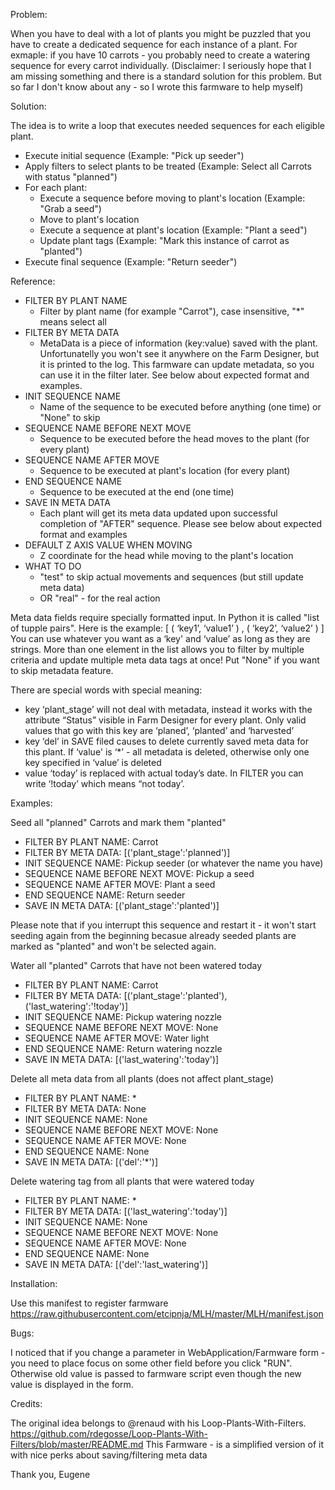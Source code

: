 Problem:

When you have to deal with a lot of plants you might be puzzled that you have to create a dedicated sequence for each
instance of a plant. For exmaple: if you have 10 carrots - you probably need to create a watering sequence for every carrot
individually. (Disclaimer: I seriously hope that I am missing something and there is a standard solution for this
problem. But so far I don't know about any - so I wrote this farmware to help myself)

Solution:

The idea is to write a loop that executes needed sequences for each eligible plant.
- Execute initial sequence                                  (Example: "Pick up seeder")
- Apply filters to select plants to be treated       		(Example: Select all Carrots with status "planned")
- For each plant:
    - Execute a sequence before moving to plant's location  (Example: "Grab a seed")
    - Move to plant's location
    - Execute a sequence at plant's location                (Example: "Plant a seed")
    - Update plant tags 	                                (Example: "Mark this instance of carrot as "planted")
- Execute final sequence                                    (Example: "Return seeder")

Reference:

- FILTER BY PLANT NAME
    - Filter by plant name (for example "Carrot"), case insensitive, "*" means select all
- FILTER BY META DATA
    - MetaData is a piece of information (key:value) saved with the plant. Unfortunatelly you won't see it anywhere on
    the Farm Designer, but it is printed to the log. This farmware can update metadata, so you can use it in the
    filter later. See below about expected format and examples.
- INIT SEQUENCE NAME
    - Name of the sequence to be executed before anything (one time) or "None" to skip
- SEQUENCE NAME BEFORE NEXT MOVE
    - Sequence to be executed before the head moves to the plant (for every plant)
- SEQUENCE NAME AFTER MOVE
    - Sequence to be executed at plant's location (for every plant)
- END SEQUENCE NAME
    - Sequence to be executed at the end (one time)
- SAVE IN META DATA
    - Each plant will get its meta data updated upon successful completion of "AFTER" sequence. Please see below about
    expected format and examples
- DEFAULT Z AXIS VALUE WHEN MOVING
    - Z coordinate for the head while moving to the plant's location
- WHAT TO DO
    - "test" to skip actual movements and sequences (but still update meta data)
    - OR "real" - for the real action

Meta data fields require specially formatted input. In Python it is called "list of tupple pairs". Here is the example:
[ ( ‘key1’, ‘value1’ ) , ( ‘key2’, ‘value2’ ) ]
You can use whatever you want as a ‘key' and ‘value’ as long as they are strings.
More than one element in the list allows you to filter by multiple criteria and update multiple meta data tags at once!
Put "None" if you want to skip metadata feature.

There are special words with special meaning:
- key ‘plant_stage’ will not deal with metadata, instead it works with the attribute “Status” visible
in Farm Designer for every plant. Only valid values that go with this key are ‘planed’, ‘planted’ and ‘harvested’
- key ‘del’ in SAVE filed causes to delete currently saved meta data for this plant. If ‘value' is ‘*’ - all metadata is
deleted, otherwise only one key specified in ‘value’ is deleted
- value ‘today’ is replaced with actual today’s date. In FILTER you can write ‘!today’ which means “not today’.

Examples:

Seed all "planned" Carrots and mark them "planted"
- FILTER BY PLANT NAME:             Carrot
- FILTER BY META DATA:              [('plant_stage':'planned')]
- INIT SEQUENCE NAME:               Pickup seeder  (or whatever the name you have)
- SEQUENCE NAME BEFORE NEXT MOVE:   Pickup a seed
- SEQUENCE NAME AFTER MOVE:         Plant a seed
- END SEQUENCE NAME:                Return seeder
- SAVE IN META DATA:                [('plant_stage':'planted')]

Please note that if you interrupt this sequence and restart it - it won't start seeding again from the beginning becasue
already seeded plants are marked as "planted" and won't be selected again.


Water all "planted" Carrots that have not been watered today
- FILTER BY PLANT NAME:             Carrot
- FILTER BY META DATA:              [('plant_stage':'planted'), ('last_watering':'!today')]
- INIT SEQUENCE NAME:               Pickup watering nozzle
- SEQUENCE NAME BEFORE NEXT MOVE:   None
- SEQUENCE NAME AFTER MOVE:         Water light
- END SEQUENCE NAME:                Return watering nozzle
- SAVE IN META DATA:                [('last_watering':'today')]

Delete all meta data from all plants (does not affect plant_stage)
- FILTER BY PLANT NAME:             *
- FILTER BY META DATA:              None
- INIT SEQUENCE NAME:               None
- SEQUENCE NAME BEFORE NEXT MOVE:   None
- SEQUENCE NAME AFTER MOVE:         None
- END SEQUENCE NAME:                None
- SAVE IN META DATA:                [('del':'*')]

Delete watering tag from all plants that were watered today
- FILTER BY PLANT NAME:             *
- FILTER BY META DATA:              [('last_watering':'today')]
- INIT SEQUENCE NAME:               None
- SEQUENCE NAME BEFORE NEXT MOVE:   None
- SEQUENCE NAME AFTER MOVE:         None
- END SEQUENCE NAME:                None
- SAVE IN META DATA:                [('del':'last_watering')]


Installation:

Use this manifest to register farmware
https://raw.githubusercontent.com/etcipnja/MLH/master/MLH/manifest.json

Bugs:

I noticed that if you change a parameter in WebApplication/Farmware form - you need to place focus on some other
field before you click "RUN". Otherwise old value is  passed to farmware script even though the new value
is displayed in the form.


Credits:

The original idea belongs to @renaud with his Loop-Plants-With-Filters. https://github.com/rdegosse/Loop-Plants-With-Filters/blob/master/README.md
This Farmware - is a simplified version of it with nice perks about saving/filtering meta data

Thank you,
Eugene

